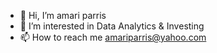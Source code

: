 - 👋 Hi, I’m amari parris
- 👀 I’m interested in Data Analytics & Investing
- 📫 How to reach me amariparris@yahoo.com

<!---
amariparris/amariparris is a ✨ special ✨ repository because its `README.md` (this file) appears on your GitHub profile.
You can click the Preview link to take a look at your changes.
--->
